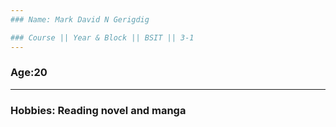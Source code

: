 ```yaml
---
### Name: Mark David N Gerigdig

### Course || Year & Block || BSIT || 3-1
---
```

### Age:20
---
### Hobbies: Reading novel and manga